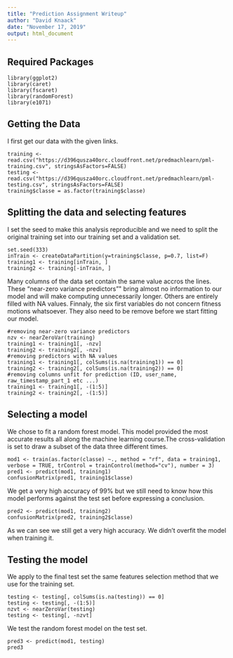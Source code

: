 ```yaml
---
title: "Prediction Assignment Writeup"
author: "David Knaack"
date: "November 17, 2019"
output: html_document
---
```


## Required Packages

```{r, results='hide'}
library(ggplot2)
library(caret)
library(fscaret)
library(randomForest)
library(e1071)
```

## Getting the Data
I first get our data with the given links.
```{r}
training <- read.csv("https://d396qusza40orc.cloudfront.net/predmachlearn/pml-training.csv", stringsAsFactors=FALSE)
testing <- read.csv("https://d396qusza40orc.cloudfront.net/predmachlearn/pml-testing.csv", stringsAsFactors=FALSE)
training$classe = as.factor(training$classe)
```

## Splitting the data and selecting features
I set the seed to make this analysis reproducible and we need to split the original training set into our training set and a validation set.
```{r}
set.seed(333)
inTrain <- createDataPartition(y=training$classe, p=0.7, list=F)
training1 <- training[inTrain, ]
training2 <- training[-inTrain, ]
```

Many columns of the data set contain the same value accros the lines. These “near-zero variance predictors”" bring almost no information to our model and will make computing unnecessarily longer. Others are entirely filled with NA values. Finnaly, the six first variables do not concern fitness motions whatsoever. They also need to be remove before we start fitting our model.
```{r}
#removing near-zero variance predictors
nzv <- nearZeroVar(training)
training1 <- training1[, -nzv]
training2 <- training2[, -nzv]
#removing predictors with NA values
training1 <- training1[, colSums(is.na(training1)) == 0]
training2 <- training2[, colSums(is.na(training2)) == 0]
#removing columns unfit for prediction (ID, user_name, raw_timestamp_part_1 etc ...)
training1 <- training1[, -(1:5)]
training2 <- training2[, -(1:5)]
```

## Selecting a model
We chose to fit a random forest model. This model provided the most accurate results all along the machine learning course.The cross-validation is set to draw a subset of the data three different times.
```{r}
mod1 <- train(as.factor(classe) ~., method = "rf", data = training1, verbose = TRUE, trControl = trainControl(method="cv"), number = 3)
pred1 <- predict(mod1, training1)
confusionMatrix(pred1, training1$classe)
```

We get a very high accuracy of 99% but we still need to know how this model performs against the test set before expressing a conclusion.
```{r}
pred2 <- predict(mod1, training2)
confusionMatrix(pred2, training2$classe)
```
As we can see we still get a very high accuracy. We didn’t overfit the model when training it.

## Testing the model
We apply to the final test set the same features selection method that we use for the training set.
```{r}
testing <- testing[, colSums(is.na(testing)) == 0]
testing <- testing[, -(1:5)]
nzvt <- nearZeroVar(testing)
testing <- testing[, -nzvt]
```

We test the random forest model on the test set.
```{r}
pred3 <- predict(mod1, testing)
pred3
```